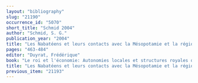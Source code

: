 ```yaml
---
layout: "bibliography"
slug: "21190"
occurrence_id: "5070"
short_title: "Schmid 2004"
author: "Schmid, S. G."
publication_year: "2004"
title: "Les Nabatéens et leurs contacts avec la Mésopotamie et la région du golfe arabo-persique"
pages: "463-484"
editor: "Duyrat, Frédérique"
book: "Le roi et l'économie: Autonomies locales et structures royales dans l'économie de l'empire séleucide, Topoi Supplément 6 (Lyon)"
title: "Les Nabatéens et leurs contacts avec la Mésopotamie et la région du golfe arabo-persique"
previous_item: "21193"
---
```

